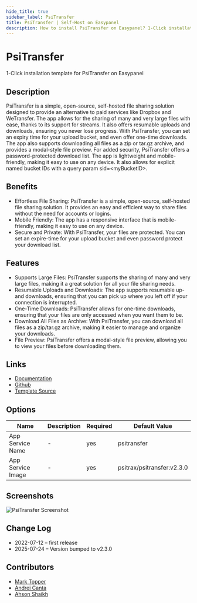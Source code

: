 ```yaml
---
hide_title: true
sidebar_label: PsiTransfer
title: PsiTransfer | Self-Host on Easypanel
description: How to install PsiTransfer on Easypanel? 1-Click installation template for PsiTransfer on Easypanel
---
```


<!-- generated -->

# PsiTransfer

1-Click installation template for PsiTransfer on Easypanel

## Description

PsiTransfer is a simple, open-source, self-hosted file sharing solution designed to provide an alternative to paid services like Dropbox and WeTransfer. The app allows for the sharing of many and very large files with ease, thanks to its support for streams. It also offers resumable uploads and downloads, ensuring you never lose progress. With PsiTransfer, you can set an expiry time for your upload bucket, and even offer one-time downloads. The app also supports downloading all files as a zip or tar.gz archive, and provides a modal-style file preview. For added security, PsiTransfer offers a password-protected download list. The app is lightweight and mobile-friendly, making it easy to use on any device. It also allows for explicit named bucket IDs with a query param sid=&lt;myBucketID&gt;.

## Benefits

- Effortless File Sharing: PsiTransfer is a simple, open-source, self-hosted file sharing solution. It provides an easy and efficient way to share files without the need for accounts or logins.
- Mobile Friendly: The app has a responsive interface that is mobile-friendly, making it easy to use on any device.
- Secure and Private: With PsiTransfer, your files are protected. You can set an expire-time for your upload bucket and even password protect your download list.

## Features

- Supports Large Files: PsiTransfer supports the sharing of many and very large files, making it a great solution for all your file sharing needs.
- Resumable Uploads and Downloads: The app supports resumable up- and downloads, ensuring that you can pick up where you left off if your connection is interrupted.
- One-Time Downloads: PsiTransfer allows for one-time downloads, ensuring that your files are only accessed when you want them to be.
- Download All Files as Archive: With PsiTransfer, you can download all files as a zip/tar.gz archive, making it easier to manage and organize your downloads.
- File Preview: PsiTransfer offers a modal-style file preview, allowing you to view your files before downloading them.

## Links

- [Documentation](https://github.com/psi-4ward/psitransfer/tree/master/docs)
- [Github](https://github.com/psi-4ward/psitransfer)
- [Template Source](https://github.com/easypanel-io/templates/tree/main/templates/psitransfer)

## Options

Name | Description | Required | Default Value
-|-|-|-
App Service Name | - | yes | psitransfer
App Service Image | - | yes | psitrax/psitransfer:v2.3.0

## Screenshots

![PsiTransfer Screenshot](./assets/screenshot.png)

## Change Log

- 2022-07-12 – first release
- 2025-07-24 – Version bumped to v2.3.0

## Contributors

- [Mark Topper](https://github.com/marktopper)
- [Andrei Canta](https://github.com/deiucanta)
- [Ahson Shaikh](https://github.com/Ahson-Shaikh)
